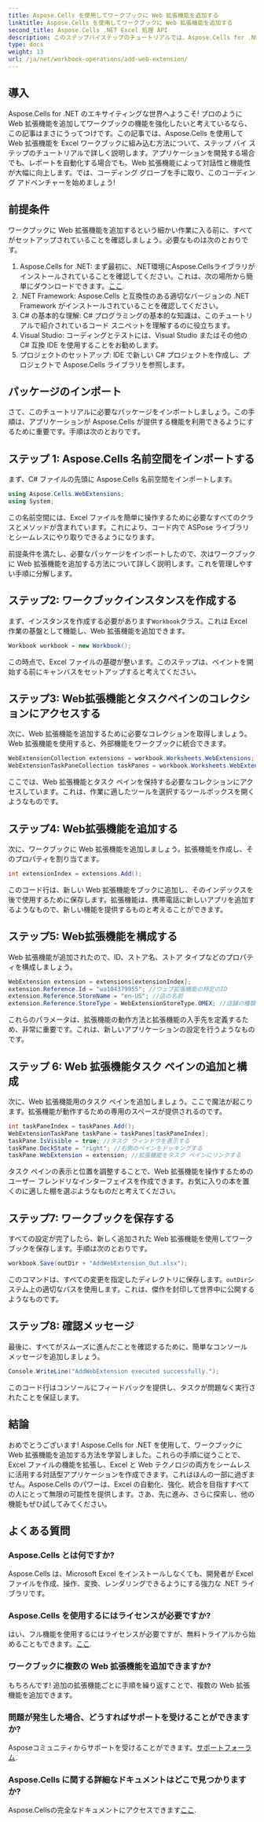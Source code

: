 ```yaml
---
title: Aspose.Cells を使用してワークブックに Web 拡張機能を追加する
linktitle: Aspose.Cells を使用してワークブックに Web 拡張機能を追加する
second_title: Aspose.Cells .NET Excel 処理 API
description: このステップバイステップのチュートリアルでは、Aspose.Cells for .NET を使用して Excel ブックに Web 拡張機能を追加する方法を学びます。新しい機能を簡単に活用できます。
type: docs
weight: 13
url: /ja/net/workbook-operations/add-web-extension/
---
```

## 導入
Aspose.Cells for .NET のエキサイティングな世界へようこそ! プロのように Web 拡張機能を追加してワークブックの機能を強化したいと考えているなら、この記事はまさにうってつけです。この記事では、Aspose.Cells を使用して Web 拡張機能を Excel ワークブックに組み込む方法について、ステップ バイ ステップのチュートリアルで詳しく説明します。アプリケーションを開発する場合でも、レポートを自動化する場合でも、Web 拡張機能によって対話性と機能性が大幅に向上します。では、コーディング グローブを手に取り、このコーディング アドベンチャーを始めましょう!
## 前提条件
ワークブックに Web 拡張機能を追加するという細かい作業に入る前に、すべてがセットアップされていることを確認しましょう。必要なものは次のとおりです。
1. Aspose.Cells for .NET: まず最初に、.NET環境にAspose.Cellsライブラリがインストールされていることを確認してください。これは、次の場所から簡単にダウンロードできます。[ここ](https://releases.aspose.com/cells/net/).
2. .NET Framework: Aspose.Cells と互換性のある適切なバージョンの .NET Framework がインストールされていることを確認してください。
3. C# の基本的な理解: C# プログラミングの基本的な知識は、このチュートリアルで紹介されているコード スニペットを理解するのに役立ちます。
4. Visual Studio: コーディングとテストには、Visual Studio またはその他の C# 互換 IDE を使用することをお勧めします。
5. プロジェクトのセットアップ: IDE で新しい C# プロジェクトを作成し、プロジェクトで Aspose.Cells ライブラリを参照します。
## パッケージのインポート
さて、このチュートリアルに必要なパッケージをインポートしましょう。この手順は、アプリケーションが Aspose.Cells が提供する機能を利用できるようにするために重要です。手順は次のとおりです。
## ステップ 1: Aspose.Cells 名前空間をインポートする
まず、C# ファイルの先頭に Aspose.Cells 名前空間をインポートします。
```csharp
using Aspose.Cells.WebExtensions;
using System;
```
この名前空間には、Excel ファイルを簡単に操作するために必要なすべてのクラスとメソッドが含まれています。これにより、コード内で ASPose ライブラリとシームレスにやり取りできるようになります。

前提条件を満たし、必要なパッケージをインポートしたので、次はワークブックに Web 拡張機能を追加する方法について詳しく説明します。これを管理しやすい手順に分解します。
## ステップ2: ワークブックインスタンスを作成する
まず、インスタンスを作成する必要があります`Workbook`クラス。これは Excel 作業の基盤として機能し、Web 拡張機能を追加できます。
```csharp
Workbook workbook = new Workbook();
```
この時点で、Excel ファイルの基礎が整います。このステップは、ペイントを開始する前にキャンバスをセットアップすると考えてください。
## ステップ3: Web拡張機能とタスクペインのコレクションにアクセスする
次に、Web 拡張機能を追加するために必要なコレクションを取得しましょう。Web 拡張機能を使用すると、外部機能をワークブックに統合できます。
```csharp
WebExtensionCollection extensions = workbook.Worksheets.WebExtensions;
WebExtensionTaskPaneCollection taskPanes = workbook.Worksheets.WebExtensionTaskPanes;
```
ここでは、Web 拡張機能とタスク ペインを保持する必要なコレクションにアクセスしています。これは、作業に適したツールを選択するツールボックスを開くようなものです。
## ステップ4: Web拡張機能を追加する 
次に、ワークブックに Web 拡張機能を追加しましょう。拡張機能を作成し、そのプロパティを割り当てます。
```csharp
int extensionIndex = extensions.Add();
```
このコード行は、新しい Web 拡張機能をブックに追加し、そのインデックスを後で使用するために保存します。拡張機能は、携帯電話に新しいアプリを追加するようなもので、新しい機能を提供するものと考えることができます。
## ステップ5: Web拡張機能を構成する
Web 拡張機能が追加されたので、ID、ストア名、ストア タイプなどのプロパティを構成しましょう。
```csharp
WebExtension extension = extensions[extensionIndex];
extension.Reference.Id = "wa104379955"; //ウェブ拡張機能の特定のID
extension.Reference.StoreName = "en-US"; //店の名前
extension.Reference.StoreType = WebExtensionStoreType.OMEX; //店舗の種類
```
これらのパラメータは、拡張機能の動作方法と拡張機能の入手先を定義するため、非常に重要です。これは、新しいアプリケーションの設定を行うようなものです。
## ステップ 6: Web 拡張機能タスク ペインの追加と構成
次に、Web 拡張機能用のタスク ペインを追加しましょう。ここで魔法が起こります。拡張機能が動作するための専用のスペースが提供されるのです。
```csharp
int taskPaneIndex = taskPanes.Add();
WebExtensionTaskPane taskPane = taskPanes[taskPaneIndex];
taskPane.IsVisible = true; //タスク ウィンドウを表示する
taskPane.DockState = "right"; //右側のペインをドッキングする
taskPane.WebExtension = extension; //拡張機能をタスク ペインにリンクする
```
タスク ペインの表示と位置を調整することで、Web 拡張機能を操作するためのユーザー フレンドリなインターフェイスを作成できます。お気に入りの本を置くのに適した棚を選ぶようなものだと考えてください。
## ステップ7: ワークブックを保存する
すべての設定が完了したら、新しく追加された Web 拡張機能を使用してワークブックを保存します。手順は次のとおりです。
```csharp
workbook.Save(outDir + "AddWebExtension_Out.xlsx");
```
このコマンドは、すべての変更を指定したディレクトリに保存します。`outDir`システム上の適切なパスを使用します。これは、傑作を封印して世界中に公開するようなものです。
## ステップ8: 確認メッセージ
最後に、すべてがスムーズに進んだことを確認するために、簡単なコンソール メッセージを追加しましょう。
```csharp
Console.WriteLine("AddWebExtension executed successfully.");
```
このコード行はコンソールにフィードバックを提供し、タスクが問題なく実行されたことを保証します。
## 結論
おめでとうございます! Aspose.Cells for .NET を使用して、ワークブックに Web 拡張機能を追加する方法を学習しました。これらの手順に従うことで、Excel ファイルの機能を拡張し、Excel と Web テクノロジの両方をシームレスに活用する対話型アプリケーションを作成できます。これはほんの一部に過ぎません。Aspose.Cells のパワーは、Excel の自動化、強化、統合を目指すすべての人にとって無限の可能性を提供します。さあ、先に進み、さらに探索し、他の機能もぜひ試してみてください。
## よくある質問
### Aspose.Cells とは何ですか?
Aspose.Cells は、Microsoft Excel をインストールしなくても、開発者が Excel ファイルを作成、操作、変換、レンダリングできるようにする強力な .NET ライブラリです。
### Aspose.Cells を使用するにはライセンスが必要ですか?
はい、フル機能を使用するにはライセンスが必要ですが、無料トライアルから始めることもできます。[ここ](https://releases.aspose.com/).
### ワークブックに複数の Web 拡張機能を追加できますか?
もちろんです! 追加の拡張機能ごとに手順を繰り返すことで、複数の Web 拡張機能を追加できます。
### 問題が発生した場合、どうすればサポートを受けることができますか?
 Asposeコミュニティからサポートを受けることができます。[サポートフォーラム](https://forum.aspose.com/c/cells/9).
### Aspose.Cells に関する詳細なドキュメントはどこで見つかりますか?
Aspose.Cellsの完全なドキュメントにアクセスできます[ここ](https://reference.aspose.com/cells/net/).

